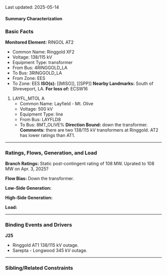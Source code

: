 Last updated: 2025-05-14
#### Summary Characterization
### Basic Facts
**Monitored Element:** RINGOL AT2
- Common Name: Ringgold XF2
- Voltage: 138/115 kV
- Equipment Type: transformer
- From Bus: 4RINGGOLD_LA
- To Bus: 3RINGGOLD_LA
- From Zone: EES
- To Zone: EES
**ISO(s):** [[MISO]], [[SPP]]
**Nearby Landmarks:** South of Shreveport, LA.
**For loss of:** ECSW16
1. LAYFL_MTOL A
    - Common Name: Layfield - Mt. Olive
    - Voltage: 500 kV
	- Equipment Type: line
    - From Bus: LAYFLD8
    - To Bus: 8MT_OLIVE%
**Direction Bound:** down the transformer.
**Comments:** there are two 138/115 kV transformers at Ringgold. AT2 has lower ratings than AT1.

---
### Ratings, Flows, Generation, and Load
**Branch Ratings:**
Static post-contingent rating of 108 MW. Uprated to 108 MW on Apr. 3, 2025?

**Flow Bias:**
Down the transformer.

**Low-Side Generation:**

**High-Side Generation:**

**Load:**

---
### Binding Events and Drivers
**J25**
- Ringgold AT1 138/115 kV outage.
- Sarepta - Longwood 345 kV outage.

---
### Sibling/Related Constraints
